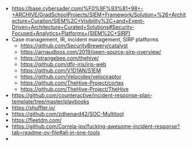 

- https://base.cybersader.com/%F0%9F%93%81+98+-+ARCHIVE/GradSchoolProjects/SIEM+Framework/Solution+%26+Architecture+Curation/SIEM%2C+Visibility%2C+and+Event-Driven+Architecture+Curated+Solutions#Security-Focused+Analytics+Platforms+(SIEM%2C+SIRP)
- Case management, IR, incident management, SIRP platforms
    - https://github.com/SecurityBrewery/catalyst
    - https://arnaudloos.com/2019/open-source-sirp-overview/
    - https://strangebee.com/thehive/
    - https://github.com/dfir-iris/iris-web
    - https://github.com/V1D1AN/S1EM
    - https://github.com/Velocidex/velociraptor
    - https://github.com/TheHive-Project/cortex
    - https://github.com/TheHive-Project/TheHive
- https://github.com/counteractive/incident-response-plan-template/tree/master/playbooks
- https://shuffler.io/
- https://github.com/zdhenard42/SOC-Multitool
- https://fleetdm.com/
- https://github.com/Correia-jpv/fucking-awesome-incident-response?tab=readme-ov-file#all-in-one-tools
- 